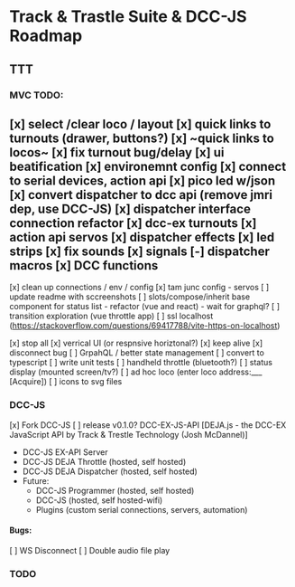 # Track & Trastle Suite & DCC-JS Roadmap

## TTT

### MVC TODO:

[x] select /clear loco / layout
[x] quick links to turnouts (drawer, buttons?)
[x] ~quick links to locos~
[x] fix turnout bug/delay
[x] ui beatification
[x] environemnt config
[x] connect to serial devices, action api
[x] pico led w/json
[x] convert dispatcher to dcc api (remove jmri dep, use DCC-JS)
[x] dispatcher interface connection refactor
[x] dcc-ex turnouts
[x] action api servos
[x] dispatcher effects
[x] led strips
[x] fix sounds
[x] signals
[-] dispatcher macros
[x] DCC functions
--
[x] clean up connections / env / config
[x] tam junc config - servos 
[ ] update readme with sccreenshots
[ ] slots/compose/inherit base component for status list - refactor (vue and react) - wait for graphql?
[ ] transition exploration (vue throttle app)
[ ] ssl localhost (https://stackoverflow.com/questions/69417788/vite-https-on-localhost)

[x] stop all
[x] verrical UI (or respnsive horiztonal?)
[x] keep alive
[x] disconnect bug
[ ] GrpahQL / better state management
[ ] convert to typescript
[ ] write unit tests
[ ] handheld throttle (bluetooth?)
[ ] status display (mounted screen/tv?)
[ ] ad hoc loco (enter loco address:___ [Acquire])
[ ] icons to svg files

### DCC-JS

[x] Fork DCC-JS
  [ ] release v0.1.0? DCC-EX-JS-API [DEJA.js - the DCC-EX JavaScript API by Track & Trestle Technology (Josh McDannel)]


  - DCC-JS EX-API Server
  - DCC-JS DEJA Throttle (hosted, self hosted)
  - DCC-JS DEJA Dispatcher (hosted, self hosted)
  - Future:
    - DCC-JS Programmer (hosted, self hosted)
    - DCC-JS (hosted, self hosted-wifi)
    - Plugins (custom serial connections, servers, automation)


#### Bugs:
[ ] WS Disconnect
[ ] Double audio file play


### TODO


